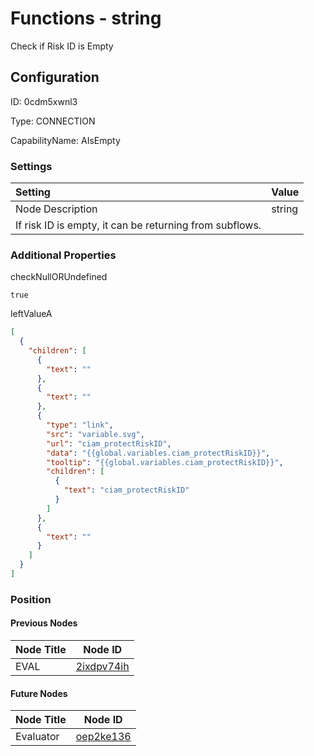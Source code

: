 # Functions - string 
Check if Risk ID is Empty
## Configuration
ID:  0cdm5xwnl3

Type: CONNECTION 

CapabilityName: AIsEmpty

### Settings
| Setting | Value  |
| :------------------------ | ---------------------------------------- |
| Node Description | string 
If risk ID is empty, it can be returning from subflows. | 





### Additional Properties
checkNullORUndefined
```bool 
true
```


leftValueA
```json 
[
  {
    "children": [
      {
        "text": ""
      },
      {
        "text": ""
      },
      {
        "type": "link",
        "src": "variable.svg",
        "url": "ciam_protectRiskID",
        "data": "{{global.variables.ciam_protectRiskID}}",
        "tooltip": "{{global.variables.ciam_protectRiskID}}",
        "children": [
          {
            "text": "ciam_protectRiskID"
          }
        ]
      },
      {
        "text": ""
      }
    ]
  }
]
```





### Position

#### Previous Nodes
| Node Title | Node ID |
| :------------- | ------------ |
| EVAL | [2ixdpv74ih](./2ixdpv74ih.md) | 
 
 #### Future Nodes
| Node Title | Node ID |
| :------------- | ------------ |
| Evaluator |[oep2ke136](./oep2ke136.md) | 
